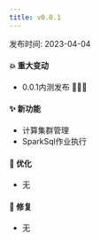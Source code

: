 ```yaml
---
title: v0.0.1
---
```


发布时间: 2023-04-04

#### 💥️ 重大变动

- 0.0.1内测发布 🎉🎉🎉

#### ✨ 新功能

- 计算集群管理
- SparkSql作业执行

#### 🎨 优化

- 无

#### 🐛 修复

- 无

